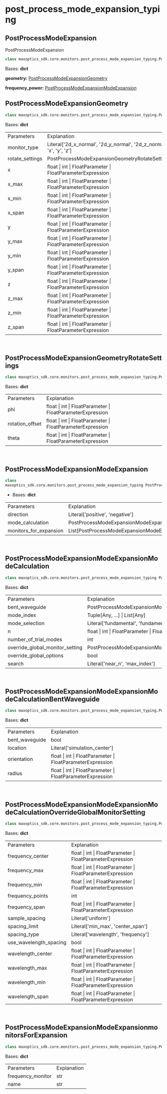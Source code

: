 # post_process_mode_expansion_typing
<!-- # maxoptics_sdk.core.monitors.post_process_mode_expansion_typing -->

## PostProcessModeExpansion

<span id='PostProcessModeExpansion'>PostProcessModeExpansion</span>

```py
class maxoptics_sdk.core.monitors.post_process_mode_expansion_typing.PostProcessModeExpansion(*args, **kwargs)
```

Bases: **dict**
  
**geometry:** [PostProcessModeExpansionGeometry](#jump1)

**frequency_power:** [PostProcessModeExpansionModeExpansion](#jump2)

<span id="jump1"></span>

## PostProcessModeExpansionGeometry
```py
class maxoptics_sdk.core.monitors.post_process_mode_expansion_typing.PostProcessModeExpansionGeometry(*args, **kwargs)
```
Bases: **dict**

<table class="custom-table">
  <tr>
    <td class="typeface">Parameters</td>
    <td class="typeface">Explanation</td>
  </tr>

  <tr>
    <td class="first-column">monitor_type</td>
    <td class="second-column">Literal['2d_x_normal', '2d_y_normal', '2d_z_normal', 'x', 'y', 'z']</td>
  </tr>
  <tr>
    <td>rotate_settings</td>
    <td>PostProcessModeExpansionGeometryRotateSettings</td>
  </tr>
  <tr>
    <td>x</td>
    <td>float | int | FloatParameter | FloatParameterExpression</td>
  </tr>
  <tr>
    <td>x_max</td>
    <td>float | int | FloatParameter | FloatParameterExpression</td>
  </tr>
  <tr>
    <td>x_min</td>
    <td>float | int | FloatParameter | FloatParameterExpression</td>
  </tr>
  <tr>
    <td>x_span</td>
    <td>float | int | FloatParameter | FloatParameterExpression</td>
  </tr>
  <tr>
    <td>y</td>
    <td>float | int | FloatParameter | FloatParameterExpression</td>
  </tr>
  <tr>
    <td>y_max</td>
    <td>float | int | FloatParameter | FloatParameterExpression</td>
  </tr>
  <tr>
    <td>y_min</td>
    <td>float | int | FloatParameter | FloatParameterExpression</td>
  </tr>
  <tr>
    <td>y_span</td>
    <td>float | int | FloatParameter | FloatParameterExpression</td>
  </tr>
  <tr>
    <td>z</td>
    <td>float | int | FloatParameter | FloatParameterExpression</td>
  </tr>
  <tr>
    <td>z_max</td>
    <td>float | int | FloatParameter | FloatParameterExpression</td>
  </tr>
  <tr>
    <td>z_min</td>
    <td>float | int | FloatParameter | FloatParameterExpression</td>
  </tr>
  <tr>
    <td>z_span</td>
    <td>float | int | FloatParameter | FloatParameterExpression</td>
  </tr>
</table>
<br/>



## PostProcessModeExpansionGeometryRotateSettings

```py
class maxoptics_sdk.core.monitors.post_process_mode_expansion_typing.PostProcessModeExpansionGeometryRotateSettings(*args, **kwargs)
```
Bases: **dict**

<table class="custom-table">
  <tr>
    <td class="typeface">Parameters</td>
    <td class="typeface">Explanation</td>
  </tr>

  <tr>
    <td class="first-column">phi</td>
    <td class="second-column">float | int | FloatParameter | FloatParameterExpression</td>
  </tr>
  <tr>
    <td>rotation_offset</td>
    <td>float | int | FloatParameter | FloatParameterExpression</td>
  </tr>
  <tr>
    <td>theta</td>
    <td>float | int | FloatParameter | FloatParameterExpression</td>
  </tr>
</table>
<br/>

## PostProcessModeExpansionModeExpansion

```py
class 
maxoptics_sdk.core.monitors.post_process_mode_expansion_typing PostProcessModeExpansionModeExpansion(*args, **kwargs)
```
- Bases: **dict**

<table class="custom-table">
  <tr>
    <td class="typeface">Parameters</td>
    <td class="typeface">Explanation</td>
  </tr>

  <tr>
    <td class="first-column">direction</td>
    <td class="second-column">Literal['positive', 'negative']</td>
  </tr>
  <tr>
    <td>mode_calculation</td>
    <td>PostProcessModeExpansionModeExpansionModeCalculation</td>
  </tr>
  <tr>
    <td>monitors_for_expansion</td>
    <td>List[PostProcessModeExpansionModeExpansionmonitorsForExpansion]</td>
  </tr>
</table>
<br/>

## PostProcessModeExpansionModeExpansionModeCalculation

```py
class maxoptics_sdk.core.monitors.post_process_mode_expansion_typing PostProcessModeExpansionModeExpansionModeCalculation(*args, **kwargs)
```
Bases: **dict**

<table class="custom-table">
  <tr>
    <td class="typeface">Parameters</td>
    <td class="typeface">Explanation</td>
  </tr>

  <tr>
    <td class="first-column">bent_waveguide</td>
    <td class="second-column">PostProcessModeExpansionModeExpansionModeCalculationBentWaveguide</td>
  </tr>
  <tr>
    <td>mode_index</td>
    <td>Tuple[Any, ...] | List[Any]</td>
  </tr>
  <tr>
    <td>mode_selection</td>
    <td>Literal['fundamental', 'fundamental_TE', 'fundamental_TM', 'user_select']</td>
  </tr>
  <tr>
    <td>n</td>
    <td>float | int | FloatParameter | FloatParameterExpression</td>
  </tr>
  <tr>
    <td>number_of_trial_modes</td>
    <td>int</td>
  </tr>
  <tr>
    <td>override_global_monitor_setting</td>
    <td>PostProcessModeExpansionModeExpansionModeCalculationOverrideGlobalMonitorSetting</td>
  </tr>
  <tr>
    <td>override_global_options</td>
    <td>bool</td>
  </tr>
  <tr>
    <td>search</td>
    <td>Literal['near_n', 'max_index']</td>
  </tr>
</table>
<br/>

## PostProcessModeExpansionModeExpansionModeCalculationBentWaveguide

```py
class maxoptics_sdk.core.monitors.post_process_mode_expansion_typing.PostProcessModeExpansionModeExpansionModeCalculationBentWaveguide(*args, **kwargs)
```

Bases: **dict**

<table class="custom-table">
  <tr>
    <td class="typeface">Parameters</td>
    <td class="typeface">Explanation</td>
  </tr>

  <tr>
    <td class="first-column">bent_waveguide</td>
    <td class="second-column">bool</td>
  </tr>
  <tr>
    <td>location</td>
    <td>Literal['simulation_center']</td>
  </tr>
  <tr>
    <td>orientation</td>
    <td>float | int | FloatParameter | FloatParameterExpression</td>
  </tr>
  <tr>
    <td>radius</td>
    <td>float | int | FloatParameter | FloatParameterExpression</td>
  </tr>
</table>
<br/>

## PostProcessModeExpansionModeExpansionModeCalculationOverrideGlobalMonitorSetting

```py
class maxoptics_sdk.core.monitors.post_process_mode_expansion_typing.PostProcessModeExpansionModeExpansionModeCalculationOverrideGlobalMonitorSetting(*args, **kwargs)
```
Bases: **dict**

<table class="custom-table">
  <tr>
    <td class="typeface">Parameters</td>
    <td class="typeface">Explanation</td>
  </tr>

  <tr>
    <td class="first-column">frequency_center</td>
    <td class="second-column">float | int | FloatParameter | FloatParameterExpression</td>
  </tr>
  <tr>
    <td>frequency_max</td>
    <td>float | int | FloatParameter | FloatParameterExpression</td>
  </tr>
  <tr>
    <td>frequency_min</td>
    <td>float | int | FloatParameter | FloatParameterExpression</td>
  </tr>
  <tr>
    <td>frequency_points</td>
    <td>int</td>
  </tr>
  <tr>
    <td>frequency_span</td>
    <td>float | int | FloatParameter | FloatParameterExpression</td>
  </tr>
  <tr>
    <td>sample_spacing</td>
    <td>Literal['uniform']</td>
  </tr>
  <tr>
    <td>spacing_limit</td>
    <td>Literal['min_max', 'center_span']</td>
  </tr>
  <tr>
    <td>spacing_type</td>
    <td>Literal['wavelength', 'frequency']</td>
  </tr>
  <tr>
    <td>use_wavelength_spacing</td>
    <td>bool</td>
  </tr>
  <tr>
    <td>wavelength_center</td>
    <td>float | int | FloatParameter | FloatParameterExpression</td>
  </tr>
  <tr>
    <td>wavelength_max</td>
    <td>float | int | FloatParameter | FloatParameterExpression</td>
  </tr>
  <tr>
    <td>wavelength_min</td>
    <td>float | int | FloatParameter | FloatParameterExpression</td>
  </tr>
  <tr>
    <td>wavelength_span</td>
    <td>float | int | FloatParameter | FloatParameterExpression</td>
  </tr>
</table>
<br/>

## PostProcessModeExpansionModeExpansionmonitorsForExpansion

```py
class maxoptics_sdk.core.monitors.post_process_mode_expansion_typing.PostProcessModeExpansionModeExpansionmonitorsForExpansion(*args, **kwargs)
```

Bases: **dict**

<table class="custom-table">
  <tr>
    <td class="typeface">Parameters</td>
    <td class="typeface">Explanation</td>
  </tr>

  <tr>
    <td class="first-column">frequency_monitor</td>
    <td class="second-column">str</td>
  </tr>
  <tr>
    <td>name</td>
    <td>str</td>
  </tr>
</table>

